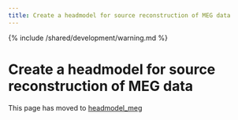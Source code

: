 ```yaml
---
title: Create a headmodel for source reconstruction of MEG data
---
```


{% include /shared/development/warning.md %}

# Create a headmodel for source reconstruction of MEG data

This page has moved to [headmodel_meg](/tutorial/source/headmodel_meg)
